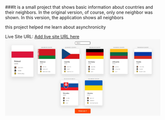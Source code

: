 ###It is a small project that shows basic information about countries and their neighbors. In the original version, of course, only one neighbor was shown. In this version, the application shows all neighbors

this project helped me learn about asynchronicity

Live Site URL: [Add live site URL here](https://dazzling-rugelach-d5a483.netlify.app)
![Desktop](screenshot.jpg)
